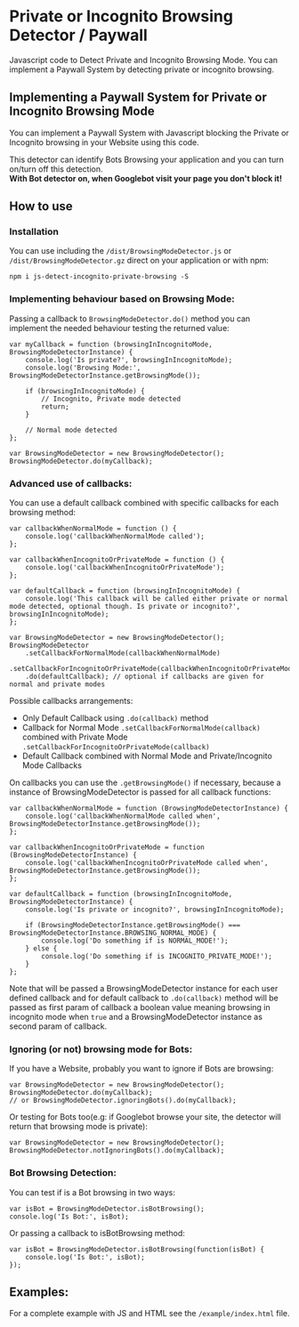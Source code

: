 # Private or Incognito Browsing Detector / Paywall
Javascript code to Detect Private and Incognito Browsing Mode. You can implement a Paywall System by detecting private or incognito browsing.

## Implementing a Paywall System for Private or Incognito Browsing Mode
You can implement a Paywall System with Javascript blocking the Private or Incognito browsing in your Website using this code.  

This detector can identify Bots Browsing your application and you can turn on/turn off this detection.  
**With Bot detector on, when Googlebot visit your page you don't block it!**

## How to use

### Installation
You can use including the `/dist/BrowsingModeDetector.js` or `/dist/BrowsingModeDetector.gz` direct on your application or
with npm:

`npm i js-detect-incognito-private-browsing -S`

### Implementing behaviour based on Browsing Mode:   
Passing a callback to `BrowsingModeDetector.do()` method you can implement the needed behaviour testing the returned value:

```
var myCallback = function (browsingInIncognitoMode, BrowsingModeDetectorInstance) {
    console.log('Is private?', browsingInIncognitoMode);
    console.log('Browsing Mode:', BrowsingModeDetectorInstance.getBrowsingMode());
  
    if (browsingInIncognitoMode) {
        // Incognito, Private mode detected
        return;
    }
  
    // Normal mode detected
};
  
var BrowsingModeDetector = new BrowsingModeDetector();
BrowsingModeDetector.do(myCallback);
```

### Advanced use of callbacks:   

You can use a default callback combined with specific callbacks for each browsing method:

```
var callbackWhenNormalMode = function () {
    console.log('callbackWhenNormalMode called');
};
  
var callbackWhenIncognitoOrPrivateMode = function () {
    console.log('callbackWhenIncognitoOrPrivateMode');
};
  
var defaultCallback = function (browsingInIncognitoMode) {
    console.log('This callback will be called either private or normal mode detected, optional though. Is private or incognito?', browsingInIncognitoMode);
};
  
var BrowsingModeDetector = new BrowsingModeDetector();
BrowsingModeDetector
    .setCallbackForNormalMode(callbackWhenNormalMode)
    .setCallbackForIncognitoOrPrivateMode(callbackWhenIncognitoOrPrivateMode)
    .do(defaultCallback); // optional if callbacks are given for normal and private modes
```

Possible callbacks arrangements:

- Only Default Callback using `.do(callback)` method
- Callback for Normal Mode `.setCallbackForNormalMode(callback)` combined with Private Mode `.setCallbackForIncognitoOrPrivateMode(callback)`
- Default Callback combined with Normal Mode and Private/Incognito Mode Callbacks

On callbacks you can use the `.getBrowsingMode()` if necessary, because a instance of BrowsingModeDetector is 
passed for all callback functions:

```
var callbackWhenNormalMode = function (BrowsingModeDetectorInstance) {
    console.log('callbackWhenNormalMode called when', BrowsingModeDetectorInstance.getBrowsingMode());
};
  
var callbackWhenIncognitoOrPrivateMode = function (BrowsingModeDetectorInstance) {
    console.log('callbackWhenIncognitoOrPrivateMode called when', BrowsingModeDetectorInstance.getBrowsingMode());
};
  
var defaultCallback = function (browsingInIncognitoMode, BrowsingModeDetectorInstance) {
    console.log('Is private or incognito?', browsingInIncognitoMode);
  
    if (BrowsingModeDetectorInstance.getBrowsingMode() === BrowsingModeDetectorInstance.BROWSING_NORMAL_MODE) {
        console.log('Do something if is NORMAL_MODE!');
    } else {
        console.log('Do something if is INCOGNITO_PRIVATE_MODE!');
    }
};
```

Note that will be passed a BrowsingModeDetector instance for each user defined callback and for default callback to
`.do(callback)` method will be passed as first param of callback a boolean value meaning browsing in incognito mode 
when `true` and a BrowsingModeDetector instance as second param of callback.

### Ignoring (or not) browsing mode for Bots:
If you have a Website, probably you want to ignore if Bots are browsing:
```
var BrowsingModeDetector = new BrowsingModeDetector();
BrowsingModeDetector.do(myCallback); 
// or BrowsingModeDetector.ignoringBots().do(myCallback);
```

Or testing for Bots too(e.g: if Googlebot browse your site, the detector will return that browsing mode is private):
```
var BrowsingModeDetector = new BrowsingModeDetector();
BrowsingModeDetector.notIgnoringBots().do(myCallback);
```

### Bot Browsing Detection:
You can test if is a Bot browsing in two ways:
```
var isBot = BrowsingModeDetector.isBotBrowsing();
console.log('Is Bot:', isBot);
```

Or passing a callback to isBotBrowsing method:
```
var isBot = BrowsingModeDetector.isBotBrowsing(function(isBot) {
    console.log('Is Bot:', isBot);
});
```

## Examples:
For a complete example with JS and HTML see the `/example/index.html` file.

